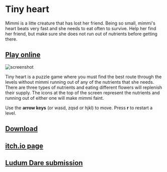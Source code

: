 # Tiny heart
Mimmi is a litte creature  that has lost her friend. Being so small, mimmi's heart beats very fast and she needs to eat often to survive. Help her find her friend, but make sure she does not run out of nutrients before getting there.

## [Play online](https://itch.io/embed-upload/2173640?color=6f6f6f)

![screenshot](/screenshot_02.png)

Tiny heart is a puzzle game where you must find the best route through the levels without mimmi running out of any of the nutrients that she needs. There are three types of nutrients and eating different flowers will replenish their supply. The icons at the top of the screen represent the nutrients and running out of either one will make mimmi faint.

Use the **arrow keys** (or wasd, zqsd or hjkl) to move. Press **r** to restart a level.

## [Download](https://github.com/vidarn/tiny_heart/releases/latest)
## [itch.io page](https://vidarn.itch.io/tiny-heart)
## [Ludum Dare submission](https://ldjam.com/events/ludum-dare/46/tiny-heart)
